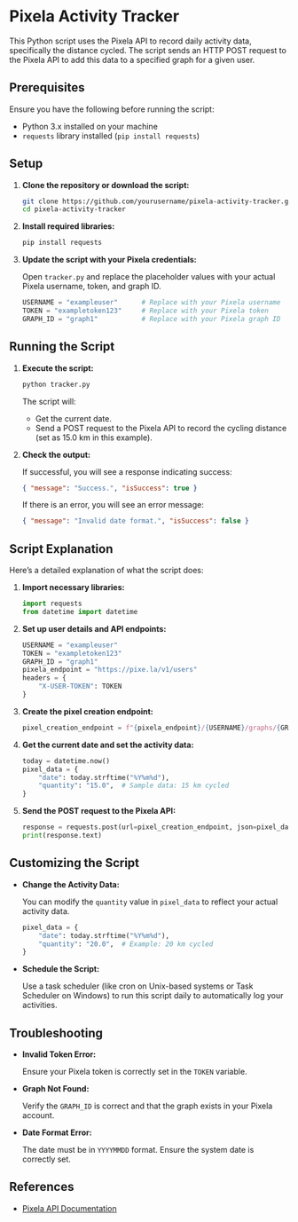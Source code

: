 # Pixela Activity Tracker

This Python script uses the Pixela API to record daily activity data, specifically the distance cycled. The script sends an HTTP POST request to the Pixela API to add this data to a specified graph for a given user.

## Prerequisites

Ensure you have the following before running the script:

- Python 3.x installed on your machine
- `requests` library installed (`pip install requests`)

## Setup

1. **Clone the repository or download the script:**

   ```sh
   git clone https://github.com/yourusername/pixela-activity-tracker.git
   cd pixela-activity-tracker
   ```

2. **Install required libraries:**

   ```sh
   pip install requests
   ```

3. **Update the script with your Pixela credentials:**

   Open `tracker.py` and replace the placeholder values with your actual Pixela username, token, and graph ID.

   ```python
   USERNAME = "exampleuser"      # Replace with your Pixela username
   TOKEN = "exampletoken123"     # Replace with your Pixela token
   GRAPH_ID = "graph1"           # Replace with your Pixela graph ID
   ```

## Running the Script

1. **Execute the script:**

   ```sh
   python tracker.py
   ```

   The script will:

   - Get the current date.
   - Send a POST request to the Pixela API to record the cycling distance (set as 15.0 km in this example).

2. **Check the output:**

   If successful, you will see a response indicating success:

   ```json
   { "message": "Success.", "isSuccess": true }
   ```

   If there is an error, you will see an error message:

   ```json
   { "message": "Invalid date format.", "isSuccess": false }
   ```

## Script Explanation

Here’s a detailed explanation of what the script does:

1. **Import necessary libraries:**

   ```python
   import requests
   from datetime import datetime
   ```

2. **Set up user details and API endpoints:**

   ```python
   USERNAME = "exampleuser"
   TOKEN = "exampletoken123"
   GRAPH_ID = "graph1"
   pixela_endpoint = "https://pixe.la/v1/users"
   headers = {
       "X-USER-TOKEN": TOKEN
   }
   ```

3. **Create the pixel creation endpoint:**

   ```python
   pixel_creation_endpoint = f"{pixela_endpoint}/{USERNAME}/graphs/{GRAPH_ID}"
   ```

4. **Get the current date and set the activity data:**

   ```python
   today = datetime.now()
   pixel_data = {
       "date": today.strftime("%Y%m%d"),
       "quantity": "15.0",  # Sample data: 15 km cycled
   }
   ```

5. **Send the POST request to the Pixela API:**

   ```python
   response = requests.post(url=pixel_creation_endpoint, json=pixel_data, headers=headers)
   print(response.text)
   ```

## Customizing the Script

- **Change the Activity Data:**

  You can modify the `quantity` value in `pixel_data` to reflect your actual activity data.

  ```python
  pixel_data = {
      "date": today.strftime("%Y%m%d"),
      "quantity": "20.0",  # Example: 20 km cycled
  }
  ```

- **Schedule the Script:**

  Use a task scheduler (like cron on Unix-based systems or Task Scheduler on Windows) to run this script daily to automatically log your activities.

## Troubleshooting

- **Invalid Token Error:**

  Ensure your Pixela token is correctly set in the `TOKEN` variable.

- **Graph Not Found:**

  Verify the `GRAPH_ID` is correct and that the graph exists in your Pixela account.

- **Date Format Error:**

  The date must be in `YYYYMMDD` format. Ensure the system date is correctly set.

## References

- [Pixela API Documentation](https://docs.pixe.la/)
